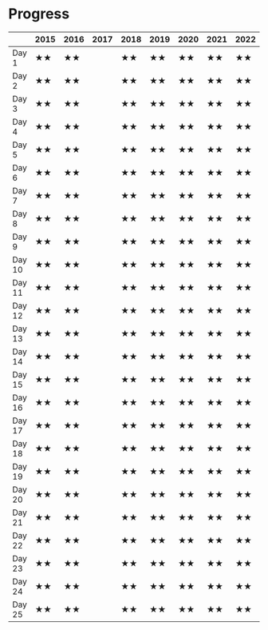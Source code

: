 # Progress

|        | 2015 | 2016 | 2017 | 2018 | 2019 | 2020 | 2021 | 2022 | 2023 |
| ------ | ---- | ---- | ---- | ---- | ---- | ---- | ---- | ---- | ---- |
| Day 1  |  ★★ |  ★★ |      |  ★★ |  ★★ |  ★★ |  ★★ |  ★★ |  ★★ |
| Day 2  |  ★★ |  ★★ |      |  ★★ |  ★★ |  ★★ |  ★★ |  ★★ |      |
| Day 3  |  ★★ |  ★★ |      |  ★★ |  ★★ |  ★★ |  ★★ |  ★★ |      |
| Day 4  |  ★★ |  ★★ |      |  ★★ |  ★★ |  ★★ |  ★★ |  ★★ |      |
| Day 5  |  ★★ |  ★★ |      |  ★★ |  ★★ |  ★★ |  ★★ |  ★★ |      |
| Day 6  |  ★★ |  ★★ |      |  ★★ |  ★★ |  ★★ |  ★★ |  ★★ |      |
| Day 7  |  ★★ |  ★★ |      |  ★★ |  ★★ |  ★★ |  ★★ |  ★★ |      |
| Day 8  |  ★★ |  ★★ |      |  ★★ |  ★★ |  ★★ |  ★★ |  ★★ |      |
| Day 9  |  ★★ |  ★★ |      |  ★★ |  ★★ |  ★★ |  ★★ |  ★★ |      |
| Day 10 |  ★★ |  ★★ |      |  ★★ |  ★★ |  ★★ |  ★★ |  ★★ |      |
| Day 11 |  ★★ |  ★★ |      |  ★★ |  ★★ |  ★★ |  ★★ |  ★★ |      |
| Day 12 |  ★★ |  ★★ |      |  ★★ |  ★★ |  ★★ |  ★★ |  ★★ |      |
| Day 13 |  ★★ |  ★★ |      |  ★★ |  ★★ |  ★★ |  ★★ |  ★★ |      |
| Day 14 |  ★★ |  ★★ |      |  ★★ |  ★★ |  ★★ |  ★★ |  ★★ |      |
| Day 15 |  ★★ |  ★★ |      |  ★★ |  ★★ |  ★★ |  ★★ |  ★★ |      |
| Day 16 |  ★★ |  ★★ |      |  ★★ |  ★★ |  ★★ |  ★★ |  ★★ |      |
| Day 17 |  ★★ |  ★★ |      |  ★★ |  ★★ |  ★★ |  ★★ |  ★★ |      |
| Day 18 |  ★★ |  ★★ |      |  ★★ |  ★★ |  ★★ |  ★★ |  ★★ |      |
| Day 19 |  ★★ |  ★★ |      |  ★★ |  ★★ |  ★★ |  ★★ |  ★★ |      |
| Day 20 |  ★★ |  ★★ |      |  ★★ |  ★★ |  ★★ |  ★★ |  ★★ |      |
| Day 21 |  ★★ |  ★★ |      |  ★★ |  ★★ |  ★★ |  ★★ |  ★★ |      |
| Day 22 |  ★★ |  ★★ |      |  ★★ |  ★★ |  ★★ |  ★★ |  ★★ |      |
| Day 23 |  ★★ |  ★★ |      |  ★★ |  ★★ |  ★★ |  ★★ |  ★★ |      |
| Day 24 |  ★★ |  ★★ |      |  ★★ |  ★★ |  ★★ |  ★★ |  ★★ |      |
| Day 25 |  ★★ |  ★★ |      |  ★★ |  ★★ |  ★★ |  ★★ |  ★★ |      |
